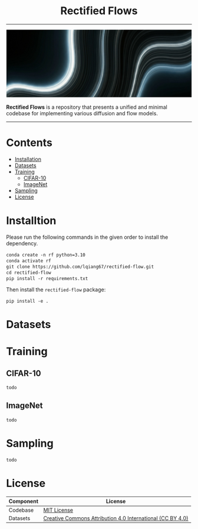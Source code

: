 <div align="center">

# **Rectified Flows**
____________________________________________________________

![Alt text](assets/image.jpg)

</div>

**Rectified Flows** is a repository that presents a unified and minimal codebase for implementing various diffusion and flow models.

---


# Contents

- [Installation](#Installation)
- [Datasets](#Dataset)
- [Training](#Training)
  - [CIFAR-10](#CIFAR-10)
  - [ImageNet](#ImageNet)
- [Sampling](#Sampling)
- [License](#License)


# Installtion
Please run the following commands in the given order to install the dependency.
```
conda create -n rf python=3.10
conda activate rf
git clone https://github.com/lqiang67/rectified-flow.git
cd rectified-flow
pip install -r requirements.txt
```

Then install the `rectified-flow` package:
```
pip install -e .
```

# Datasets

# Training

## CIFAR-10
```shell
todo
```

## ImageNet
```shell
todo
```


# Sampling
```shell
todo
```

# License
| Component        | License                                                                                                                             |
|------------------|-------------------------------------------------------------------------------------------------------------------------------------|
| Codebase         | [MIT License](LICENSE)                                                                                                              |
| Datasets         | [Creative Commons Attribution 4.0 International (CC BY 4.0)](https://creativecommons.org/licenses/by/4.0/legalcode)                 |
